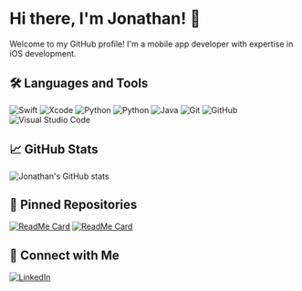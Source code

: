 # Hi there, I'm Jonathan! 👋

Welcome to my GitHub profile! I'm a mobile app developer with expertise in iOS development.

## 🛠️ Languages and Tools
![Swift](https://img.shields.io/badge/-Swift-333?style=flat&logo=swift)
![Xcode](https://img.shields.io/badge/-Xcode-333?style=flat&logo=xcode)
![Python](https://img.shields.io/badge/-Python-333?style=flat&logo=python)
![Python](https://img.shields.io/badge/-CSharp-333?style=flat&logo=csharp)
![Java](https://img.shields.io/badge/-Java-333?style=flat&logo=java)
![Git](https://img.shields.io/badge/-Git-333?style=flat&logo=git)
![GitHub](https://img.shields.io/badge/-GitHub-333?style=flat&logo=github)
![Visual Studio Code](https://img.shields.io/badge/-VSCode-333?style=flat&logo=visual-studio-code)

## 📈 GitHub Stats
![Jonathan's GitHub stats](https://github-readme-stats.vercel.app/api?username=jonathanjr3&show_icons=true&theme=dark)

## 📌 Pinned Repositories
[![ReadMe Card](https://github-readme-stats.vercel.app/api/pin/?username=jonathanjr3&repo=aslbuddy&theme=dark)](https://github.com/jonathanjr3/aslbuddy)
[![ReadMe Card](https://github-readme-stats.vercel.app/api/pin/?username=jonathanjr3&repo=pokedex&theme=dark)](https://github.com/jonathanjr3/pokedex)

## 🔗 Connect with Me
[![LinkedIn](https://img.shields.io/badge/-LinkedIn-333?style=flat&logo=linkedin)](https://www.linkedin.com/in/jonathan-r-0a3b49171/)
